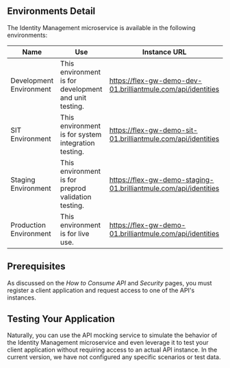 ## Environments Detail
The Identity Management microservice is available in the following environments:

| Name | Use | Instance URL |
| ------ | ------ | ------ |
| Development Environment | This environment is for development and unit testing. | https://flex-gw-demo-dev-01.brilliantmule.com/api/identities |
| SIT Environment | This environment is for system integration testing. | https://flex-gw-demo-sit-01.brilliantmule.com/api/identities |
| Staging Environment | This environment is for preprod validation testing. | https://flex-gw-demo-staging-01.brilliantmule.com/api/identities |
| Production Environment | This environment is for live use. | https://flex-gw-demo-01.brilliantmule.com/api/identities |

## Prerequisites
As discussed on the *How to Consume API* and *Security* pages, you must register a client application and request access to one of the API's instances.

## Testing Your Application
Naturally, you can use the API mocking service to simulate the behavior of the Identity Management microservice and even leverage it to test your client application without requiring access to an actual API instance. In the current version, we have not configured any specific scenarios or test data.
